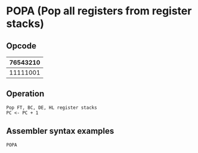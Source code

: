 # POPA (Pop all registers from register stacks)

## Opcode
| 76543210 |
|----------|    
| 11111001 |

## Operation
```
Pop FT, BC, DE, HL register stacks
PC <- PC + 1
```

## Assembler syntax examples
```
POPA
```
